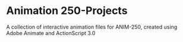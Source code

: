 # Animation 250-Projects
A collection of interactive animation files for ANIM-250, created using Adobe Animate and ActionScript 3.0
